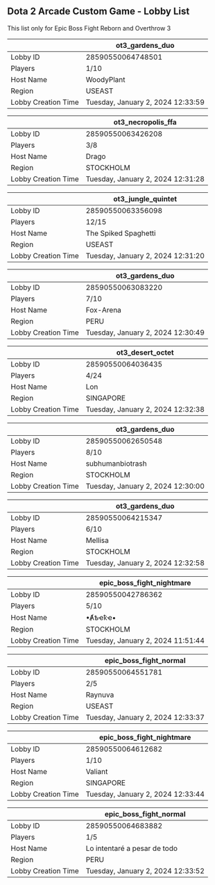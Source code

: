 ## Dota 2 Arcade Custom Game - Lobby List

This list only for Epic Boss Fight Reborn and Overthrow 3

|  | ot3_gardens_duo |
| ------ | ------ |
| Lobby ID | 28590550064748501 |
| Players | 1/10 |
| Host Name | WoodyPlant |
| Region | USEAST |
| Lobby Creation Time | Tuesday, January 2, 2024 12:33:59 |


|  | ot3_necropolis_ffa |
| ------ | ------ |
| Lobby ID | 28590550063426208 |
| Players | 3/8 |
| Host Name | Drago |
| Region | STOCKHOLM |
| Lobby Creation Time | Tuesday, January 2, 2024 12:31:28 |


|  | ot3_jungle_quintet |
| ------ | ------ |
| Lobby ID | 28590550063356098 |
| Players | 12/15 |
| Host Name | The Spiked Spaghetti |
| Region | USEAST |
| Lobby Creation Time | Tuesday, January 2, 2024 12:31:20 |


|  | ot3_gardens_duo |
| ------ | ------ |
| Lobby ID | 28590550063083220 |
| Players | 7/10 |
| Host Name | Fox-Arena |
| Region | PERU |
| Lobby Creation Time | Tuesday, January 2, 2024 12:30:49 |


|  | ot3_desert_octet |
| ------ | ------ |
| Lobby ID | 28590550064036435 |
| Players | 4/24 |
| Host Name | Lon |
| Region | SINGAPORE |
| Lobby Creation Time | Tuesday, January 2, 2024 12:32:38 |


|  | ot3_gardens_duo |
| ------ | ------ |
| Lobby ID | 28590550062650548 |
| Players | 8/10 |
| Host Name | subhumanbiotrash |
| Region | STOCKHOLM |
| Lobby Creation Time | Tuesday, January 2, 2024 12:30:00 |


|  | ot3_gardens_duo |
| ------ | ------ |
| Lobby ID | 28590550064215347 |
| Players | 6/10 |
| Host Name | Mellisa |
| Region | STOCKHOLM |
| Lobby Creation Time | Tuesday, January 2, 2024 12:32:58 |


|  | epic_boss_fight_nightmare |
| ------ | ------ |
| Lobby ID | 28590550042786362 |
| Players | 5/10 |
| Host Name | •Ⱥҍҽҟҽ• |
| Region | STOCKHOLM |
| Lobby Creation Time | Tuesday, January 2, 2024 11:51:44 |


|  | epic_boss_fight_normal |
| ------ | ------ |
| Lobby ID | 28590550064551781 |
| Players | 2/5 |
| Host Name | Raynuva |
| Region | USEAST |
| Lobby Creation Time | Tuesday, January 2, 2024 12:33:37 |


|  | epic_boss_fight_nightmare |
| ------ | ------ |
| Lobby ID | 28590550064612682 |
| Players | 1/10 |
| Host Name | Valiant |
| Region | SINGAPORE |
| Lobby Creation Time | Tuesday, January 2, 2024 12:33:44 |


|  | epic_boss_fight_normal |
| ------ | ------ |
| Lobby ID | 28590550064683882 |
| Players | 1/5 |
| Host Name | Lo intentaré a pesar de todo |
| Region | PERU |
| Lobby Creation Time | Tuesday, January 2, 2024 12:33:52 |


